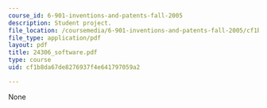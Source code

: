 ```yaml
---
course_id: 6-901-inventions-and-patents-fall-2005
description: Student project.
file_location: /coursemedia/6-901-inventions-and-patents-fall-2005/cf1b8da67de8276937f4e641797059a2_24306_software.pdf
file_type: application/pdf
layout: pdf
title: 24306_software.pdf
type: course
uid: cf1b8da67de8276937f4e641797059a2

---
```

None